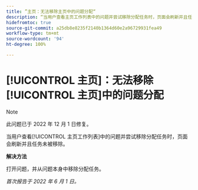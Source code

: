 ```yaml
---
title: ”主页：无法移除主页中的问题分配“
description: “当用户查看主页工作列表中的问题并尝试移除分配任务时，页面会刷新并且任务未被移除。”
hidefromtoc: true
source-git-commit: a25db8e8235f2140b1364d60e2a96729931fea49
workflow-type: tm+mt
source-wordcount: '94'
ht-degree: 100%

---
```



# [!UICONTROL 主页]：无法移除[!UICONTROL 主页]中的问题分配

>[!NOTE]
>
>此问题已于 2022 年 12 月 1 日修复。

当用户查看[!UICONTROL 主页工作列表]中的问题并尝试移除分配任务时，页面会刷新并且任务未被移除。

**解决方法**

打开问题，并从问题本身中移除分配任务。

_首次报告于 2022 年 6 月 1 日。_

